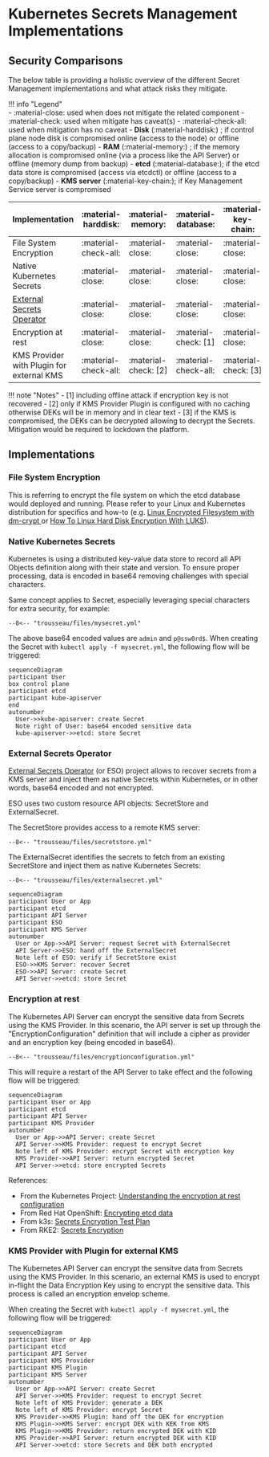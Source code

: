 # Kubernetes Secrets Management Implementations

## Security Comparisons   

The below table is providing a holistic overview of the different Secret Management implementations and what attack risks they mitigate.

!!! info "Legend"  
    - :material-close: used when does not mitigate the related component
    - :material-check: used when mitigate has caveat(s)
    - :material-check-all: used when mitigation has no caveat
    - **Disk** (:material-harddisk:) ; if control plane node disk is compromised online (access to the node) or offline (access to a copy/backup)
    - **RAM** (:material-memory:) ; if the memory allocation is compromised online (via a process like the API Server) or offline (memory dump from backup)
    - **etcd** (:material-database:); if the etcd data store is compromised (access via etcdctl) or offline (access to a copy/backup)
    - **KMS server** (:material-key-chain:); if Key Management Service server is compromised 
                                          
| Implementation | :material-harddisk: | :material-memory: | :material-database: | :material-key-chain: |
|--------------------------------------------|------|-----|------|------------| 
| File System Encryption                     | :material-check-all: | :material-close: | :material-close: | :material-close: |
| Native Kubernetes Secrets                  | :material-close: | :material-close: | :material-close: | :material-close: |
| [External Secrets Operator](https://external-secrets.io/) | :material-close: | :material-close: | :material-close: | :material-close: |
| Encryption at rest                         | :material-close: | :material-close: | :material-check: [1] | :material-close: |
| KMS Provider with Plugin for external KMS  | :material-check-all: | :material-check: [2] | :material-check-all: | :material-check: [3] |

!!! note "Notes"
    - [1] including offline attack if encryption key is not recovered 
    - [2] only if KMS Provider Plugin is configured with no caching otherwise DEKs will be in memory and in clear text
    - [3] if the KMS is compromised, the DEKs can be decrypted allowing to decrypt the Secrets. Mitigation would be required to lockdown the platform.


## Implementations

### File System Encryption

This is referring to encrypt the file system on which the etcd database would deployed and running. Please refer to your Linux and Kubernetes distribution for specifics and how-to (e.g. [Linux Encrypted Filesystem with dm-crypt
](https://wiki.centos.org/HowTos/EncryptedFilesystem) or [How To Linux Hard Disk Encryption With LUKS](https://www.cyberciti.biz/security/howto-linux-hard-disk-encryption-with-luks-cryptsetup-command/)).

### Native Kubernetes Secrets

Kubernetes is using a distributed key-value data store to record all API Objects definition along with their state and version. To ensure proper processing, data is encoded in base64 removing challenges with special characters.  

Same concept applies to Secret, especially leveraging special characters for extra security, for example:

``` title="mysecret.yml"
--8<-- "trousseau/files/mysecret.yml"
```

The above base64 encoded values are ```admin``` and ```p@ssw0rd$```. When creating the Secret with ```kubectl apply -f mysecret.yml```, the following flow will be triggered: 

```mermaid
sequenceDiagram
participant User
box control plane
participant etcd
participant kube-apiserver
end
autonumber
  User->>kube-apiserver: create Secret
  Note right of User: base64 encoded sensitive data
  kube-apiserver->>etcd: store Secret
```

### External Secrets Operator

[External Secrets Operator](https://external-secrets.io/) (or ESO) project allows to recover secrets from a KMS server and inject them as native Secrets within Kubernetes, or in other words, base64 encoded and not encrypted.

ESO uses two custom resource API objects: SecretStore and ExternalSecret.

The SecretStore provides access to a remote KMS server:

``` title="secretstore.yml"
--8<-- "trousseau/files/secretstore.yml"
```

The ExternalSecret identifies the secrets to fetch from an existing SecretStore and inject them as native Kubernetes Secrets:

``` title="secretstore.yml"
--8<-- "trousseau/files/externalsecret.yml"
```

```mermaid
sequenceDiagram
participant User or App
participant etcd
participant API Server
participant ESO
participant KMS Server
autonumber
  User or App->>API Server: request Secret with ExternalSecret
  API Server->>ESO: hand off the ExternalSecret 
  Note left of ESO: verify if SecretStore exist 
  ESO->>KMS Server: recover Secret
  ESO->>API Server: create Secret
  API Server->>etcd: store Secret
```

### Encryption at rest

The Kubernetes API Server can encrypt the sensitive data from Secrets using the KMS Provider. In this scenario, the API server is set up through the "EncryptionConfiguration" definition that will include a cipher as provider and an encryption key (being encoded in base64). 

``` title="encryptionconfiguration.yml"
--8<-- "trousseau/files/encryptionconfiguration.yml"
```

This will require a restart of the API Server to take effect and the following flow will be triggered:

```mermaid
sequenceDiagram
participant User or App
participant etcd
participant API Server
participant KMS Provider
autonumber
  User or App->>API Server: create Secret
  API Server->>KMS Provider: request to encrypt Secret
  Note left of KMS Provider: encrypt Secret with encryption key
  KMS Provider->>API Server: return encrypted Secret
  API Server->>etcd: store encrypted Secrets 
```


References:

- From the Kubernetes Project: [Understanding the encryption at rest configuration](https://kubernetes.io/docs/tasks/administer-cluster/encrypt-data/#understanding-the-encryption-at-rest-configuration)
- From Red Hat OpenShift: [Encrypting etcd data](https://docs.openshift.com/container-platform/4.11/security/encrypting-etcd.html)
- From k3s: [Secrets Encryption Test Plan](https://github.com/k3s-io/k3s/wiki/Secrets-Encryption-Test-Plan)
- From RKE2: [Secrets Encryption](https://docs.rke2.io/security/secrets_encryption/) 

### KMS Provider with Plugin for external KMS

The Kubernetes API Server can encrypt the sensitve data from Secrets using the KMS Provider. In this scenario, an external KMS is used to encrypt in-flight the Data Encryption Key using to encrypt the sensitive data. This process is called an encryption envelop scheme.   

When creating the Secret with ```kubectl apply -f mysecret.yml```, the following flow will be triggered: 

```mermaid
sequenceDiagram
participant User or App
participant etcd
participant API Server
participant KMS Provider
participant KMS Plugin
participant KMS Server
autonumber
  User or App->>API Server: create Secret
  API Server->>KMS Provider: request to encrypt Secret
  Note left of KMS Provider: generate a DEK
  Note left of KMS Provider: encrypt Secret
  KMS Provider->>KMS Plugin: hand off the DEK for encryption
  KMS Plugin->>KMS Server: encrypt DEK with KEK from KMS
  KMS Plugin->>KMS Provider: return encrypted DEK with KID
  KMS Provider->>API Server: return encrypted DEK with KID
  API Server->>etcd: store Secrets and DEK both encrypted
```

